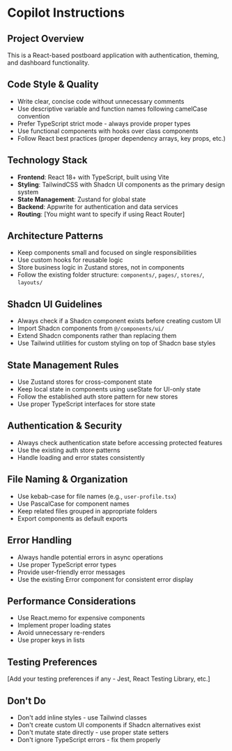# Copilot Instructions

## Project Overview

This is a React-based postboard application with authentication, theming, and dashboard functionality.

## Code Style & Quality

- Write clear, concise code without unnecessary comments
- Use descriptive variable and function names following camelCase convention
- Prefer TypeScript strict mode - always provide proper types
- Use functional components with hooks over class components
- Follow React best practices (proper dependency arrays, key props, etc.)

## Technology Stack

- **Frontend**: React 18+ with TypeScript, built using Vite
- **Styling**: TailwindCSS with Shadcn UI components as the primary design system
- **State Management**: Zustand for global state
- **Backend**: Appwrite for authentication and data services
- **Routing**: [You might want to specify if using React Router]

## Architecture Patterns

- Keep components small and focused on single responsibilities
- Use custom hooks for reusable logic
- Store business logic in Zustand stores, not in components
- Follow the existing folder structure: `components/`, `pages/`, `stores/`, `layouts/`

## Shadcn UI Guidelines

- Always check if a Shadcn component exists before creating custom UI
- Import Shadcn components from `@/components/ui/`
- Extend Shadcn components rather than replacing them
- Use Tailwind utilities for custom styling on top of Shadcn base styles

## State Management Rules

- Use Zustand stores for cross-component state
- Keep local state in components using useState for UI-only state
- Follow the established auth store pattern for new stores
- Use proper TypeScript interfaces for store state

## Authentication & Security

- Always check authentication state before accessing protected features
- Use the existing auth store patterns
- Handle loading and error states consistently

## File Naming & Organization

- Use kebab-case for file names (e.g., `user-profile.tsx`)
- Use PascalCase for component names
- Keep related files grouped in appropriate folders
- Export components as default exports

## Error Handling

- Always handle potential errors in async operations
- Use proper TypeScript error types
- Provide user-friendly error messages
- Use the existing Error component for consistent error display

## Performance Considerations

- Use React.memo for expensive components
- Implement proper loading states
- Avoid unnecessary re-renders
- Use proper keys in lists

## Testing Preferences

[Add your testing preferences if any - Jest, React Testing Library, etc.]

## Don't Do

- Don't add inline styles - use Tailwind classes
- Don't create custom UI components if Shadcn alternatives exist
- Don't mutate state directly - use proper state setters
- Don't ignore TypeScript errors - fix them properly
